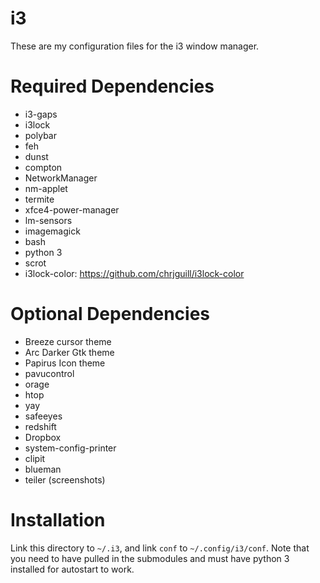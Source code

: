 i3
==

These are my configuration files for the i3 window manager.

# Required Dependencies

- i3-gaps
- i3lock
- polybar
- feh
- dunst
- compton
- NetworkManager
- nm-applet
- termite
- xfce4-power-manager
- lm-sensors
- imagemagick
- bash
- python 3
- scrot
- i3lock-color: https://github.com/chrjguill/i3lock-color

# Optional Dependencies

- Breeze cursor theme
- Arc Darker Gtk theme
- Papirus Icon theme
- pavucontrol
- orage
- htop
- yay
- safeeyes
- redshift
- Dropbox
- system-config-printer
- clipit
- blueman
- teiler (screenshots)

# Installation
Link this directory to `~/.i3`, and link `conf` to `~/.config/i3/conf`.  Note that you need to have
pulled in the submodules and must have python 3 installed for autostart to work.

